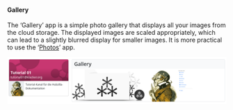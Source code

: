 #### Gallery

The ‘Gallery’ app is a simple photo gallery that displays all your images from the cloud storage.
The displayed images are scaled appropriately, which can lead to a slightly blurred display for smaller images. It is more practical to use the ‘[Photos](fotos.md)’ app.

![gallery 01](./pic/gal01.png)